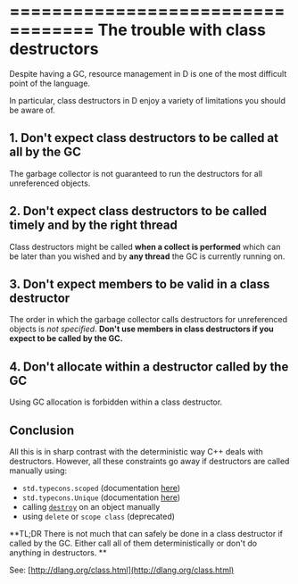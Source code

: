 ==================================
The trouble with class destructors
==================================

Despite having a GC, resource management in D is one of the most difficult point of the language. 

In particular, class destructors in D enjoy a variety of limitations you should be aware of.

## 1. Don't expect class destructors to be called at all by the GC

The garbage collector is not guaranteed to run the destructors for all unreferenced objects.

## 2. Don't expect class destructors to be called timely and by the right thread

Class destructors might be called **when a collect is performed** which can be later than you wished and by **any thread** the GC is currently running on.

## 3. Don't expect members to be valid in a class destructor

The order in which the garbage collector calls destructors for unreferenced objects is _not specified_. **Don't use members in class destructors if you expect to be called by the GC.**

## 4. Don't allocate within a destructor called by the GC

Using GC allocation is forbidden within a class destructor.


## Conclusion

All this is in sharp contrast with the deterministic way C++ deals with destructors. However, all these constraints go away if destructors are called manually using:
- `std.typecons.scoped` (documentation [here](http://dlang.org/phobos/std_typecons.html#.scoped))
- `std.typecons.Unique` (documentation [here](http://dlang.org/phobos/std_typecons.html#.Unique))
- calling [`destroy`](http://dlang.org/phobos/object.html#.destroy) on an object manually
- using `delete` or `scope class` (deprecated)


**TL;DR There is not much that can safely be done in a class destructor if called by the GC. Either call all of them deterministically or don't do anything in destructors. **

See: [http://dlang.org/class.html](http://dlang.org/class.html)
